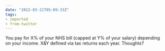 ```yaml
---
date: "2012-03-21T05:09:33Z"
tags:
- imported
- from-twitter
---
```

You pay for X% of your NHS bill \(capped at Y% of your salary) depending on your income. X&amp;Y defined via tax returns each year. Thoughts?
